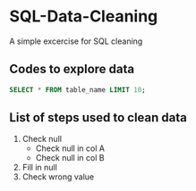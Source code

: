 # SQL-Data-Cleaning
A simple excercise for SQL cleaning
## Codes to explore data
```sql
SELECT * FROM table_name LIMIT 10;
```
## List of steps used to clean data
1. Check null
   - Check null in col A
   - Check null in col B
2. Fill in null
3. Check wrong value
